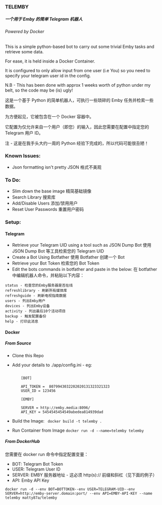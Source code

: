 ### TELEMBY
##### 一个用于 Emby 的简单 Telegram 机器人
###### Powered by Docker

This is a simple python-based bot to carry out some trivial Emby tasks and retrieve some data.

For ease, it is held inside a Docker Container.

It is configured to only allow input from one user (i.e You) so you need to specify your telegram user id in the config.

N.B - This has been done with approx 1 weeks worth of python under my belt, so the code may be (is) ugly!

这是一个基于 Python 的简单机器人，可执行一些琐碎的 Emby 任务并检索一些数据。

为方便起见，它被包含在一个 Docker 容器中。

它配置为仅允许来自一个用户（即您）的输入，因此您需要在配置中指定您的 Telegram 用户 ID。

注 - 这是在我手头大约一周的 Python 经验下完成的，所以代码可能很丑陋！

### Known Issues:
- Json formatting isn't pretty JSON 格式不美观

### To Do:
- Slim down the base image	精简基础镜像
- Search Library		搜索库
- Add/Disable Users		添加/禁用用户
- Reset User Passwords 		重置用户密码

### Setup:

#### Telegram  
- Retrieve your Telegram UID using a tool such as JSON Dump Bot		使用 JSON Dump Bot 等工具检索您的 Telegram UID
- Create a Bot Using Botfather						使用 Botfather 创建一个 Bot
- Retrieve your Bot Token						检索您的 Bot Token
- Edit the bots commands in botfather and paste in the below:		在 botfather 中编辑机器人命令，并粘贴以下内容：

```
status - 检查您的Emby服务器是否在线
refreshlibrary - 刷新所有媒体库
refreshguide - 刷新电视指南数据
users - 列出Emby用户
devices - 列出Emby设备
activity - 列出最后10个活动项目
backup - 触发配置备份
help - 打印此消息
```
    
#### Docker

##### From Source

- Clone this Repo
- Add your details to ./app/config.ini - eg:
	
	```
	
		[BOT]

		API_TOKEN =  8079943032202020131323321323
		USER_ID = 123456

		[EMBY]

		SERVER = http://emby.media:8096/
		API_KEY = 5454545454549abedea814939dad
  	```

- Build the Image:
    ` docker build -t telemby .`
   
- Run Container from Image
    `docker run -d --name=telemby telemby`
    
##### From DockerHub

您需要在 docker run 命令中指定配置变量：

- BOT: Telegram Bot Token
- USER: Telegram User ID
- SERVER: EMBY 服务器地址 - 这必须 http(s):// 前缀和斜杠（见下面的例子）
- API: Emby API Key


`docker run -d --env BOT=BOTTOKEN--env USER=TELEGRAM-UID--env SERVER=http://emby-server.domain:port/ --env API=EMBY-API-KEY --name telemby matty87a/telemby`


